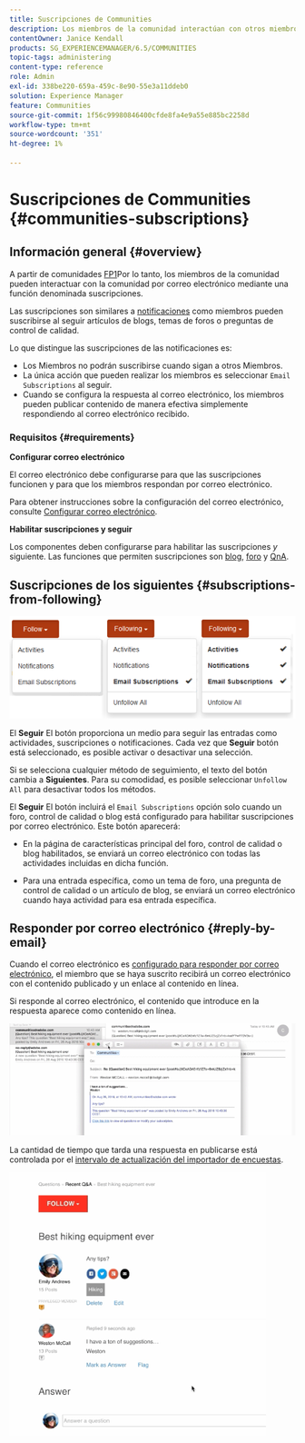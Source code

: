 ```yaml
---
title: Suscripciones de Communities
description: Los miembros de la comunidad interactúan con otros miembros por correo electrónico
contentOwner: Janice Kendall
products: SG_EXPERIENCEMANAGER/6.5/COMMUNITIES
topic-tags: administering
content-type: reference
role: Admin
exl-id: 338be220-659a-459c-8e90-55e3a11ddeb0
solution: Experience Manager
feature: Communities
source-git-commit: 1f56c99980846400cfde8fa4e9a55e885bc2258d
workflow-type: tm+mt
source-wordcount: '351'
ht-degree: 1%

---
```


# Suscripciones de Communities {#communities-subscriptions}

## Información general {#overview}

A partir de comunidades [FP1](deploy-communities.md#latestfeaturepack)Por lo tanto, los miembros de la comunidad pueden interactuar con la comunidad por correo electrónico mediante una función denominada suscripciones.

Las suscripciones son similares a [notificaciones](notifications.md) como miembros pueden suscribirse al seguir artículos de blogs, temas de foros o preguntas de control de calidad.

Lo que distingue las suscripciones de las notificaciones es:

* Los Miembros no podrán suscribirse cuando sigan a otros Miembros.
* La única acción que pueden realizar los miembros es seleccionar `Email Subscriptions` al seguir.
* Cuando se configura la respuesta al correo electrónico, los miembros pueden publicar contenido de manera efectiva simplemente respondiendo al correo electrónico recibido.

### Requisitos  {#requirements}

**Configurar correo electrónico**

El correo electrónico debe configurarse para que las suscripciones funcionen y para que los miembros respondan por correo electrónico.

Para obtener instrucciones sobre la configuración del correo electrónico, consulte [Configurar correo electrónico](email.md).

**Habilitar suscripciones y seguir**

Los componentes deben configurarse para habilitar las suscripciones *y* siguiente. Las funciones que permiten suscripciones son [blog](blog-feature.md), [foro](forum.md) y [QnA](working-with-qna.md).

## Suscripciones de los siguientes {#subscriptions-from-following}

![subscripción-siguiente](assets/subscription-following.png)

El **Seguir** El botón proporciona un medio para seguir las entradas como actividades, suscripciones o notificaciones. Cada vez que **Seguir** botón está seleccionado, es posible activar o desactivar una selección.

Si se selecciona cualquier método de seguimiento, el texto del botón cambia a **Siguientes**. Para su comodidad, es posible seleccionar `Unfollow All` para desactivar todos los métodos.

El **Seguir** El botón incluirá el `Email Subscriptions` opción solo cuando un foro, control de calidad o blog está configurado para habilitar suscripciones por correo electrónico. Este botón aparecerá:

* En la página de características principal del foro, control de calidad o blog habilitados, se enviará un correo electrónico con todas las actividades incluidas en dicha función.

* Para una entrada específica, como un tema de foro, una pregunta de control de calidad o un artículo de blog, se enviará un correo electrónico cuando haya actividad para esa entrada específica.

## Responder por correo electrónico {#reply-by-email}

Cuando el correo electrónico es [configurado para responder por correo electrónico](email.md#configure-polling-importer), el miembro que se haya suscrito recibirá un correo electrónico con el contenido publicado y un enlace al contenido en línea.

Si responde al correo electrónico, el contenido que introduce en la respuesta aparece como contenido en línea.

![email-reply](assets/email-reply.png)

La cantidad de tiempo que tarda una respuesta en publicarse está controlada por el [intervalo de actualización del importador de encuestas](email.md#configure-polling-importer).

![QA](assets/qa.png)
